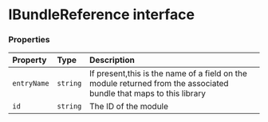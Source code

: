 # IBundleReference interface










### Properties

| Property	   | Type	| Description|
|:-------------|:-------|:-----------|
|`entryName`      | `string` | If present,this is the name of a field on the module returned from the associated bundle that maps to  this library |
|`id`      | `string` | The ID of the module |





